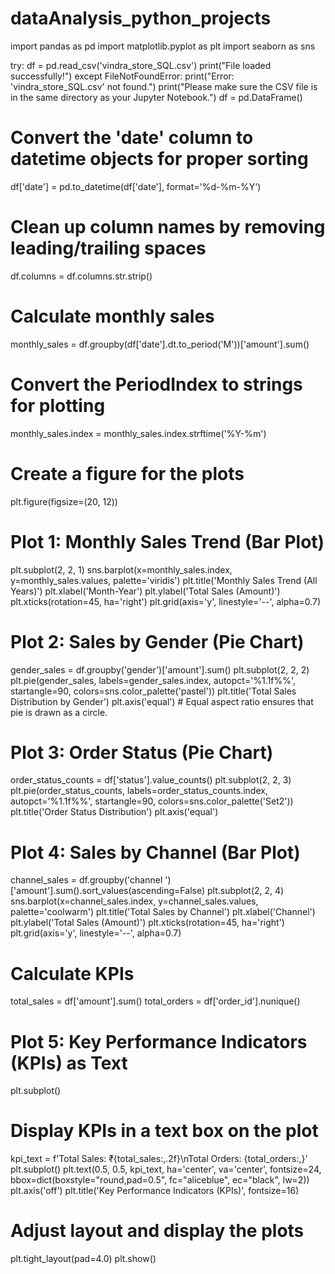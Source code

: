 # dataAnalysis_python_projects
import pandas as pd 
import matplotlib.pyplot as plt 
import seaborn as sns 

try:
    df = pd.read_csv('vindra_store_SQL.csv')
    print("File loaded successfully!")
except FileNotFoundError:
    print("Error: 'vindra_store_SQL.csv' not found.")
    print("Please make sure the CSV file is in the same directory as your Jupyter Notebook.")
    df = pd.DataFrame()

# Convert the 'date' column to datetime objects for proper sorting
df['date'] = pd.to_datetime(df['date'], format='%d-%m-%Y')

 # Clean up column names by removing leading/trailing spaces
df.columns = df.columns.str.strip()

# Calculate monthly sales
monthly_sales = df.groupby(df['date'].dt.to_period('M'))['amount'].sum()

# Convert the PeriodIndex to strings for plotting
monthly_sales.index = monthly_sales.index.strftime('%Y-%m')

# Create a figure for the plots
plt.figure(figsize=(20, 12))

# Plot 1: Monthly Sales Trend (Bar Plot)
plt.subplot(2, 2, 1)
sns.barplot(x=monthly_sales.index, y=monthly_sales.values, palette='viridis')
plt.title('Monthly Sales Trend (All Years)')
plt.xlabel('Month-Year')
plt.ylabel('Total Sales (Amount)')
plt.xticks(rotation=45, ha='right')
plt.grid(axis='y', linestyle='--', alpha=0.7)

# Plot 2: Sales by Gender (Pie Chart)
gender_sales = df.groupby('gender')['amount'].sum()
plt.subplot(2, 2, 2)
plt.pie(gender_sales, labels=gender_sales.index, autopct='%1.1f%%', startangle=90, colors=sns.color_palette('pastel'))
plt.title('Total Sales Distribution by Gender')
plt.axis('equal')  # Equal aspect ratio ensures that pie is drawn as a circle.

# Plot 3: Order Status (Pie Chart)
order_status_counts = df['status'].value_counts()
plt.subplot(2, 2, 3)
plt.pie(order_status_counts, labels=order_status_counts.index, autopct='%1.1f%%', startangle=90, colors=sns.color_palette('Set2'))
plt.title('Order Status Distribution')
plt.axis('equal')

# Plot 4: Sales by Channel (Bar Plot)
channel_sales = df.groupby('channel ')['amount'].sum().sort_values(ascending=False)
plt.subplot(2, 2, 4)
sns.barplot(x=channel_sales.index, y=channel_sales.values, palette='coolwarm')
plt.title('Total Sales by Channel')
plt.xlabel('Channel')
plt.ylabel('Total Sales (Amount)')
plt.xticks(rotation=45, ha='right')
plt.grid(axis='y', linestyle='--', alpha=0.7)

# Calculate KPIs
total_sales = df['amount'].sum()
total_orders = df['order_id'].nunique()

# Plot 5: Key Performance Indicators (KPIs) as Text
plt.subplot()
 # Display KPIs in a text box on the plot
kpi_text = f'Total Sales: ₹{total_sales:,.2f}\nTotal Orders: {total_orders:,}'
plt.subplot()
plt.text(0.5, 0.5, kpi_text, ha='center', va='center', fontsize=24, bbox=dict(boxstyle="round,pad=0.5", fc="aliceblue", ec="black", lw=2))
plt.axis('off')
plt.title('Key Performance Indicators (KPIs)', fontsize=16)

# Adjust layout and display the plots
plt.tight_layout(pad=4.0)
plt.show()
